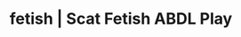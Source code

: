 ---
categories:
- POV Erotica
- E-Girl Erotica
- Scat Fetish
- Alt Aesthetic
- Sapphic Desires
image: /assets/images/1747713862756.webp
layout: post
schema:
  description: Premium adult content featuring ABDL Play, Scat Fetish. High-quality
    images with erotic themes.
  keywords:
  - Femdom
  - ABDL Play
  - Mindful Kink
  - Scat Fetish
  - Ethical Porn
  - Nerdy Seduction
  - Interactive NSFW
  name: 1747713862756 | ABDL Play Scat Fetish
  type: VisualArtwork
seo:
  description: Featured content with premium Scat Fetish, ABDL Play. HD images available.
  keywords: Scat Fetish, ABDL Play
  og_image: /assets/images/1747713862756.webp
  schema_type: VisualArtwork
tags:
- '#fetish'
- ABDL Play
- Scat Fetish
title: fetish | Scat Fetish ABDL Play
---